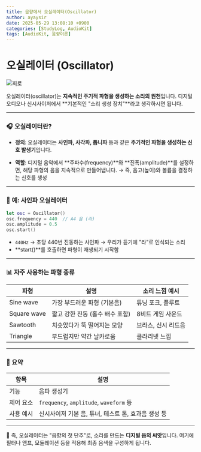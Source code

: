 ```yaml
---
title: 음향에서 오실레이터(Oscillator)
author: ayaysir
date: 2025-05-29 13:08:10 +0900
categories: [StudyLog, AudioKit]
tags: [AudioKit, 음향이론]
---
```



# 오실레이터 (Oscillator)

![회로](https://www.allaboutcircuits.com/uploads/articles/phase-shift-oscillator.jpg)

오실레이터(oscillator)는 **지속적인 주기적 파형을 생성하는 소리의 원천**입니다.
디지털 오디오나 신시사이저에서 \*\*기본적인 "소리 생성 장치"\*\*라고 생각하시면 됩니다.

---

### 🎧 오실레이터란?

* **정의**:
  오실레이터는 **사인파, 사각파, 톱니파** 등과 같은 **주기적인 파형을 생성하는 신호 발생기**입니다.

* **역할**:
  디지털 음악에서 \*\*주파수(frequency)\*\*와 \*\*진폭(amplitude)\*\*를 설정하면, 해당 파형의 음을 지속적으로 만들어냅니다.
  → 즉, 음고(높이)와 볼륨을 결정하는 신호를 생성

---

### 🧪 예: 사인파 오실레이터

```swift
let osc = Oscillator()
osc.frequency = 440  // A4 음 (라)
osc.amplitude = 0.5
osc.start()
```

* `440Hz` → 초당 440번 진동하는 사인파 → 우리가 듣기에 "라"로 인식되는 소리
* \*\*start()\*\*를 호출하면 파형이 재생되기 시작함

---

### 📊 자주 사용하는 파형 종류

| 파형          | 설명                  | 소리 느낌 예시    |
| ----------- | ------------------- | ----------- |
| Sine wave   | 가장 부드러운 파형 (기본음)    | 튜닝 포크, 플루트  |
| Square wave | 짧고 강한 진동 (홀수 배수 포함) | 8비트 게임 사운드  |
| Sawtooth    | 치솟았다가 뚝 떨어지는 모양     | 브라스, 신시 리드음 |
| Triangle    | 부드럽지만 약간 날카로움       | 클라리넷 느낌     |

---

### 📌 요약

| 항목    | 설명                                     |
| ----- | -------------------------------------- |
| 기능    | 음파 생성기                                 |
| 제어 요소 | `frequency`, `amplitude`, `waveform` 등 |
| 사용 예시 | 신시사이저 기본 음, 튜너, 테스트 톤, 효과음 생성 등        |

---

🧠 즉, 오실레이터는 "음향의 첫 단추"로, 소리를 만드는 **디지털 음의 씨앗**입니다.
여기에 필터나 앰프, 모듈레이션 등을 적용해 최종 음색을 구성하게 됩니다.
